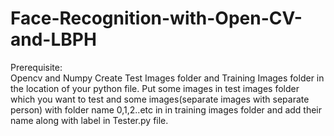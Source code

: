 # Face-Recognition-with-Open-CV-and-LBPH
Prerequisite:<br>
Opencv and Numpy
Create Test Images folder and Training Images folder in the location of your python file.
Put some images in test images folder which you want to test and some images(separate images with separate person) with folder name 0,1,2..etc in in training images folder and add their name along with label in Tester.py file.
